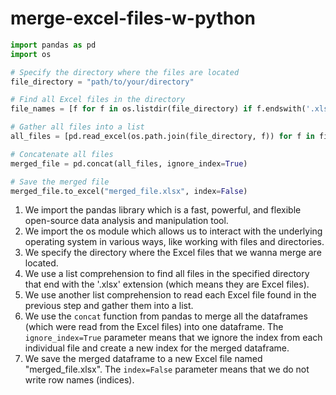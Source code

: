 # merge-excel-files-w-python



```python
import pandas as pd
import os

# Specify the directory where the files are located
file_directory = "path/to/your/directory"

# Find all Excel files in the directory
file_names = [f for f in os.listdir(file_directory) if f.endswith('.xlsx')]

# Gather all files into a list
all_files = [pd.read_excel(os.path.join(file_directory, f)) for f in file_names]

# Concatenate all files
merged_file = pd.concat(all_files, ignore_index=True)

# Save the merged file
merged_file.to_excel("merged_file.xlsx", index=False)
```


1. We import the pandas library which is a fast, powerful, and flexible open-source data analysis and manipulation tool.
2. We import the os module which allows us to interact with the underlying operating system in various ways, like working with files and directories.
4. We specify the directory where the Excel files that we wanna merge are located.
6. We use a list comprehension to find all files in the specified directory that end with the '.xlsx' extension (which means they are Excel files).
8. We use another list comprehension to read each Excel file found in the previous step and gather them into a list.
10. We use the `concat` function from pandas to merge all the dataframes (which were read from the Excel files) into one dataframe. The `ignore_index=True` parameter means that we ignore the index from each individual file and create a new index for the merged dataframe.
12. We save the merged dataframe to a new Excel file named "merged_file.xlsx". The `index=False` parameter means that we do not write row names (indices).
